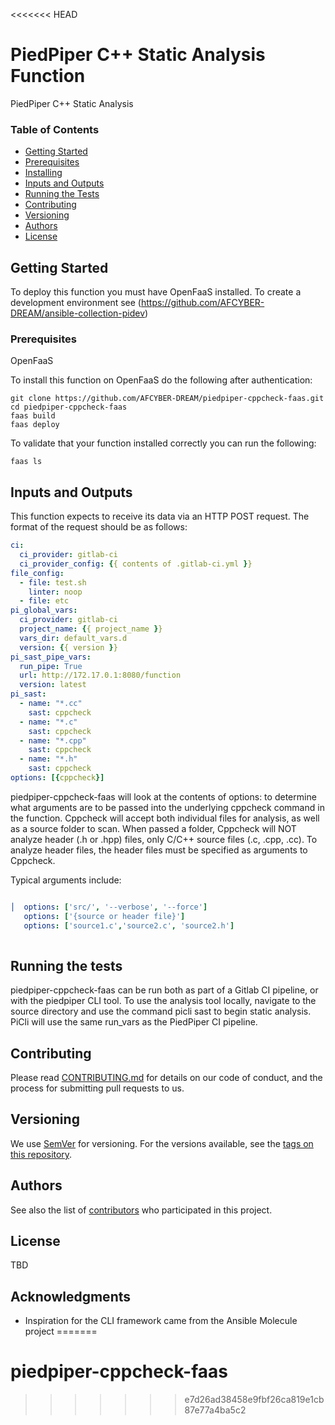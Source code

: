 <<<<<<< HEAD
# PiedPiper C++ Static Analysis Function 

PiedPiper C++ Static Analysis 

### Table of Contents 
* [Getting Started](#getting-started)
* [Prerequisites](#prerequisites)
* [Installing](#installing)
* [Inputs and Outputs](#inputs-and-outputs)
* [Running the Tests](#running-the-tests)
* [Contributing](#contributing)
* [Versioning](#versioning)
* [Authors](#authors)
* [License](#license)

## Getting Started

To deploy this function you must have OpenFaaS installed. To create a development environment see (https://github.com/AFCYBER-DREAM/ansible-collection-pidev)

### Prerequisites

OpenFaaS

To install this function on OpenFaaS do the following after authentication:

```
git clone https://github.com/AFCYBER-DREAM/piedpiper-cppcheck-faas.git
cd piedpiper-cppcheck-faas
faas build
faas deploy
```

To validate that your function installed correctly you can run the following:

```
faas ls
```

## Inputs and Outputs

This function expects to receive its data via an HTTP POST request. The format of the request should be as follows:

```yaml
ci:
  ci_provider: gitlab-ci
  ci_provider_config: {{ contents of .gitlab-ci.yml }}
file_config:
  - file: test.sh
    linter: noop
  - file: etc
pi_global_vars:
  ci_provider: gitlab-ci
  project_name: {{ project_name }}
  vars_dir: default_vars.d
  version: {{ version }}
pi_sast_pipe_vars:
  run_pipe: True
  url: http://172.17.0.1:8080/function
  version: latest
pi_sast:
  - name: "*.cc"
    sast: cppcheck
  - name: "*.c"
    sast: cppcheck
  - name: "*.cpp"
    sast: cppcheck
  - name: "*.h"
    sast: cppcheck
options: [{cppcheck}]

```

piedpiper-cppcheck-faas will look at the contents of options: to determine what arguments are to be passed into the underlying cppcheck command in the function. Cppcheck will accept both individual files for analysis, as well as a source folder to scan. When passed a folder, Cppcheck will NOT analyze header (.h or .hpp) files, only C/C++ source files (.c, .cpp, .cc). To analyze header files, the header files must be specified as arguments to Cppcheck. 

Typical arguments include: 

```yaml

│  options: ['src/', '--verbose', '--force']
   options: ['{source or header file}']
   options: ['source1.c','source2.c', 'source2.h']
  
  ```

## Running the tests

piedpiper-cppcheck-faas can be run both as part of a Gitlab CI pipeline, or with the piedpiper CLI tool. To use the analysis tool locally, navigate to the source directory and use the command picli sast to begin static analysis. PiCli will use the same run_vars as the PiedPiper CI pipeline. 

## Contributing

Please read [CONTRIBUTING.md](https://github.com/AFCYBER-DREAM/piedpiper-picli) for details on our code of conduct, and the process for submitting pull requests to us.

## Versioning

We use [SemVer](http://semver.org/) for versioning. For the versions available, see the [tags on this repository](https://github.com/piedpiper-validator-faas/tags).

## Authors

See also the list of [contributors](https://github.com/AFCYBER-DREAM/piedpiper-validator-faas/contributors) who participated in this project.

## License

TBD

## Acknowledgments

* Inspiration for the CLI framework came from the Ansible Molecule project
=======
# piedpiper-cppcheck-faas
>>>>>>> e7d26ad38458e9fbf26ca819e1cb87e77a4ba5c2
